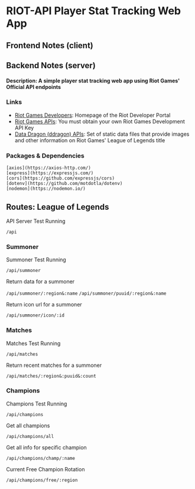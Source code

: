 # RIOT-API Player Stat Tracking Web App

## Frontend Notes (client)

## Backend Notes (server)

#### Description: A simple player stat tracking web app using Riot Games' Official API endpoints

### Links

- [Riot Games Developers](https://developer.riotgames.com/): Homepage of the Riot Developer Portal
- [Riot Games APIs](https://developer.riotgames.com/apis): You must obtain your own Riot Games Development API Key
- [Data Dragon (ddragon) APIs](https://developer.riotgames.com/docs/lol#data-dragon): Set of static data files that provide images and other information on Riot Games' League of Legends title

### Packages & Dependencies

    [axios](https://axios-http.com/)
    [express](https://expressjs.com/)
    [cors](https://github.com/expressjs/cors)
    [dotenv](https://github.com/motdotla/dotenv)
    [nodemon](https://nodemon.io/)

## Routes: League of Legends

API Server Test Running

`/api`

### Summoner

Summoner Test Running

`/api/summoner`

Return data for a summoner

`/api/summoner/:region&:name`
`/api/summoner/puuid/:region&:name`

Return icon url for a summoner

`/api/summoner/icon/:id`

### Matches

Matches Test Running

`/api/matches`

Return recent matches for a summoner

`/api/matches/:region&:puuid&:count`

### Champions

Champions Test Running

`/api/champions`

Get all champions

`/api/champions/all`

Get all info for specific champion

`/api/champions/champ/:name`

Current Free Champion Rotation

`/api/champions/free/:region`
